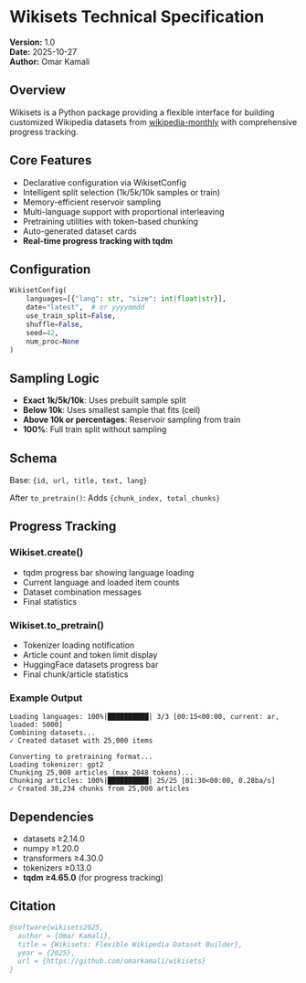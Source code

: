 # Wikisets Technical Specification

**Version:** 1.0  
**Date:** 2025-10-27  
**Author:** Omar Kamali

## Overview

Wikisets is a Python package providing a flexible interface for building customized Wikipedia datasets from [wikipedia-monthly](https://huggingface.co/datasets/omarkamali/wikipedia-monthly) with comprehensive progress tracking.

## Core Features

- Declarative configuration via WikisetConfig
- Intelligent split selection (1k/5k/10k samples or train)
- Memory-efficient reservoir sampling
- Multi-language support with proportional interleaving
- Pretraining utilities with token-based chunking
- Auto-generated dataset cards
- **Real-time progress tracking with tqdm**

## Configuration

```python
WikisetConfig(
    languages=[{"lang": str, "size": int|float|str}],
    date="latest",  # or yyyymmdd
    use_train_split=False,
    shuffle=False,
    seed=42,
    num_proc=None
)
```

## Sampling Logic

- **Exact 1k/5k/10k**: Uses prebuilt sample split
- **Below 10k**: Uses smallest sample that fits (ceil)
- **Above 10k or percentages**: Reservoir sampling from train
- **100%**: Full train split without sampling

## Schema

Base: `{id, url, title, text, lang}`

After `to_pretrain()`: Adds `{chunk_index, total_chunks}`

## Progress Tracking

### Wikiset.create()
- tqdm progress bar showing language loading
- Current language and loaded item counts
- Dataset combination messages
- Final statistics

### Wikiset.to_pretrain()
- Tokenizer loading notification
- Article count and token limit display
- HuggingFace datasets progress bar
- Final chunk/article statistics

### Example Output

```
Loading languages: 100%|██████████| 3/3 [00:15<00:00, current: ar, loaded: 5000]
Combining datasets...
✓ Created dataset with 25,000 items

Converting to pretraining format...
Loading tokenizer: gpt2
Chunking 25,000 articles (max 2048 tokens)...
Chunking articles: 100%|██████████| 25/25 [01:30<00:00, 0.28ba/s]
✓ Created 38,234 chunks from 25,000 articles
```

## Dependencies

- datasets ≥2.14.0
- numpy ≥1.20.0
- transformers ≥4.30.0
- tokenizers ≥0.13.0
- **tqdm ≥4.65.0** (for progress tracking)

## Citation

```bibtex
@software{wikisets2025,
  author = {Omar Kamali},
  title = {Wikisets: Flexible Wikipedia Dataset Builder},
  year = {2025},
  url = {https://github.com/omarkamali/wikisets}
}
```
